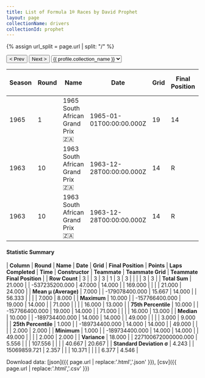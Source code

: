 ```yaml
---
title: List of Formula 1® Races by David Prophet
layout: page
collectionName: drivers
collectionId: prophet
---
```


{% assign url_split = page.url | split: "/" %}
<div id="collection-navigation">
<button onclick="selector.options[selector.selectedIndex-1].value && (window.location = selector.options[selector.selectedIndex-1].value);">&lt; Prev</button>
<button onclick="selector.options[selector.selectedIndex+1].value && (window.location = selector.options[selector.selectedIndex+1].value);">Next &gt;</button>
<select id="selector" onchange="this.options[this.selectedIndex].value && (window.location = this.options[this.selectedIndex].value);">
  {% for collectionId in site.data[page.collectionName].refs %}
    {% if collectionId == page.collectionId %}
      {% assign selected = "selected" %}
    {% else %}
      {% assign selected = "" %}
    {% endif %}
    {% assign profile = site.data[page.collectionName][collectionId].profile %}
    <option value="/f1/{{ page.collectionName }}/{{ collectionId }}/{{ url_split[4] }}" {{ selected }}>{{ profile.collection_name }}</option>
  {% endfor %}
</select>
</div>

| Season | Round | Name | Date | Grid | Final Position | Points | Laps Completed | Time | Constructor | Teammate | Teammate Grid | Teammate Final Position |
|--|--|--|--|--|--|--|--|--|--|--|--|--|
| 1965 | 1 | 1965 South African Grand Prix 🇿🇦 | 1965-01-01T00:00:00.000Z | 19 | 14 | 0.0 | 71 |   | Brabham-Ford 🇬🇧 | [Paul Hawkins 🇦🇺](/f1/drivers/hawkins) | 16 | 9 |
| 1963 | 10 | 1963 South African Grand Prix 🇿🇦 | 1963-12-28T00:00:00.000Z | 14 | R | 0.0 | 49 |   | Brabham 🇬🇧 | [Dan Gurney 🇺🇸](/f1/drivers/gurney) | 3 | 2 |
| 1963 | 10 | 1963 South African Grand Prix 🇿🇦 | 1963-12-28T00:00:00.000Z | 14 | R | 0.0 | 49 |   | Brabham 🇬🇧 | [Jack Brabham 🇦🇺](/f1/drivers/jack_brabham) | 2 | 13 |

#### Statistic Summary

| **Column** | **Round** | **Name** | **Date** | **Grid** | **Final Position** | **Points** | **Laps Completed** | **Time** | **Constructor** | **Teammate** | **Teammate Grid** | **Teammate Final Position** |
| **Row Count** | 3 |  | 3 | 3 | 1 | 3 | 3 |  |  |  | 3 | 3 |
| **Total Sum** | 21.000 |  | -537235200.000 | 47.000 | 14.000 |  | 169.000 |  |  |  | 21.000 | 24.000 |
| **Mean μ (Average)** | 7.000 |  | -179078400.000 | 15.667 | 14.000 |  | 56.333 |  |  |  | 7.000 | 8.000 |
| **Maximum** | 10.000 |  | -157766400.000 | 19.000 | 14.000 |  | 71.000 |  |  |  | 16.000 | 13.000 |
| **75th Percentile** | 10.000 |  | -157766400.000 | 19.000 | 14.000 |  | 71.000 |  |  |  | 16.000 | 13.000 |
| **Median** | 10.000 |  | -189734400.000 | 14.000 | 14.000 |  | 49.000 |  |  |  | 3.000 | 9.000 |
| **25th Percentile** | 1.000 |  | -189734400.000 | 14.000 | 14.000 |  | 49.000 |  |  |  | 2.000 | 2.000 |
| **Minimum** | 1.000 |  | -189734400.000 | 14.000 | 14.000 |  | 49.000 |  |  |  | 2.000 | 2.000 |
| **Variance** | 18.000 |  | 227100672000000.000 | 5.556 |  |  | 107.556 |  |  |  | 40.667 | 20.667 |
| **Standard Deviation σ** | 4.243 |  | 15069859.721 | 2.357 |  |  | 10.371 |  |  |  | 6.377 | 4.546 |

Download data: [json]({{ page.url | replace:'.html','.json' }}), [csv]({{ page.url | replace:'.html','.csv' }})
